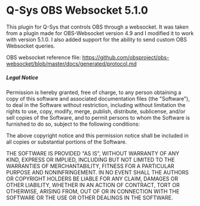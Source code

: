 # Q-Sys OBS Websocket 5.1.0

This plugin for Q-Sys that controls OBS through a websocket. It was taken from a plugin made for OBS-Websocket version 4.9 and I modified it to work with version 5.1.0. I also added support for the ability to send custom OBS Websocket queries. 


OBS websocket reference file:
https://github.com/obsproject/obs-websocket/blob/master/docs/generated/protocol.md


##### Legal Notice
Permission is hereby granted, free of charge, to any person obtaining a copy
of this software and associated documentation files (the "Software"), to deal
in the Software without restriction, including without limitation the rights
to use, copy, modify, merge, publish, distribute, sublicense, and/or sell
copies of the Software, and to permit persons to whom the Software is
furnished to do so, subject to the following conditions:

The above copyright notice and this permission notice shall be included in
all copies or substantial portions of the Software.

THE SOFTWARE IS PROVIDED "AS IS", WITHOUT WARRANTY OF ANY KIND, EXPRESS OR
IMPLIED, INCLUDING BUT NOT LIMITED TO THE WARRANTIES OF MERCHANTABILITY,
FITNESS FOR A PARTICULAR PURPOSE AND NONINFRINGEMENT. IN NO EVENT SHALL THE
AUTHORS OR COPYRIGHT HOLDERS BE LIABLE FOR ANY CLAIM, DAMAGES OR OTHER
LIABILITY, WHETHER IN AN ACTION OF CONTRACT, TORT OR OTHERWISE, ARISING FROM,
OUT OF OR IN CONNECTION WITH THE SOFTWARE OR THE USE OR OTHER DEALINGS IN
THE SOFTWARE.
